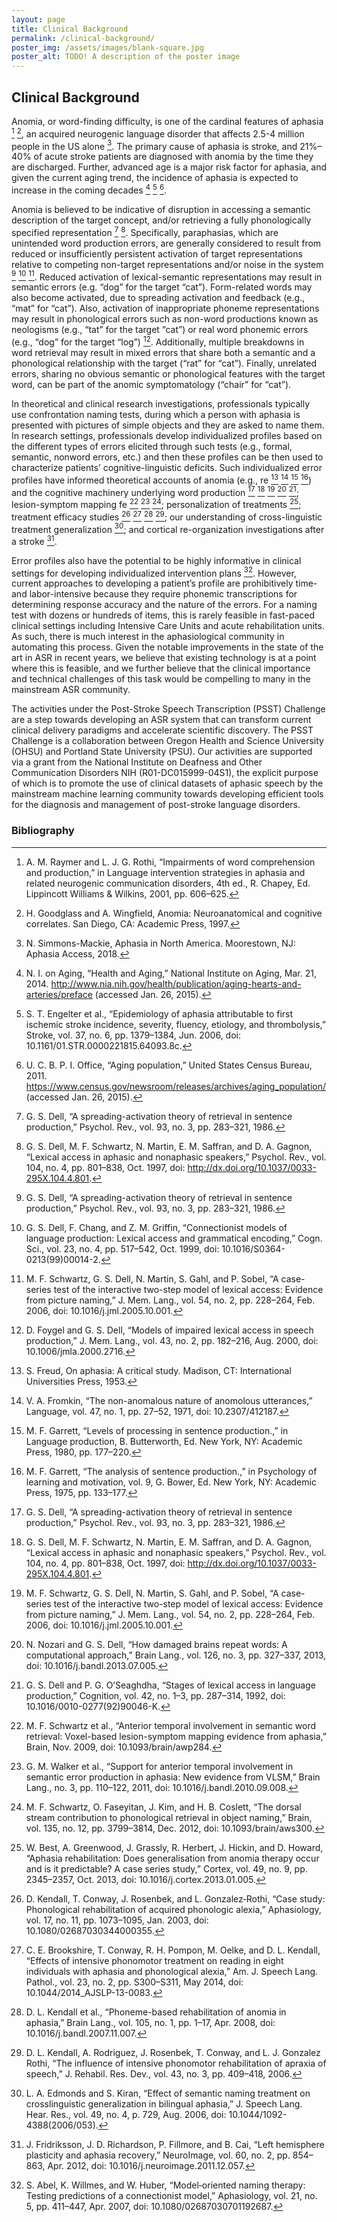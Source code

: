 ```yaml
---
layout: page
title: Clinical Background
permalink: /clinical-background/
poster_img: /assets/images/blank-square.jpg
poster_alt: TODO! A description of the poster image
---
```

## Clinical Background

Anomia, or word-finding difficulty, is one of the cardinal features of aphasia [^raymer-2001] [^goodglass-1997], an acquired neurogenic language disorder that affects 2.5-4 million people in the US alone [^simmons-mackie-2018]. The primary cause of aphasia is stroke, and 21%–40% of acute stroke patients are diagnosed with anomia by the time they are discharged. Further, advanced age is a major risk factor for aphasia, and given the current aging trend, the incidence of aphasia is expected to increase in the coming decades [^ni-aging-2015] [^engelter-2006] [^ucbpi-office-2015].

Anomia is believed to be indicative of disruption in accessing a semantic description of the target concept, and/or retrieving a fully phonologically specified representation [^dell-1986] [^dell-1997]. Specifically, paraphasias, which are unintended word production errors, are generally considered to result from reduced or insufficiently persistent activation of target representations relative to competing non-target representations and/or noise in the system [^dell-1986] [^dell-1999] [^schwartz-2006]. Reduced activation of lexical-semantic representations may result in semantic errors (e.g. “dog” for the target “cat”). Form-related words may also become activated, due to spreading activation and feedback (e.g., “mat” for “cat”). Also, activation of inappropriate phoneme representations may result in phonological errors such as non-word productions known as neologisms (e.g., “tat” for the target “cat”) or real word phonemic errors (e.g., “dog” for the target “log”) [^foygel-2000]. Additionally, multiple breakdowns in word retrieval may result in mixed errors that share both a semantic and a phonological relationship with the target (“rat” for “cat”). Finally, unrelated errors, sharing no obvious semantic or phonological features with the target word, can be part of the anomic symptomatology (“chair” for “cat”). 

In theoretical and clinical research investigations, professionals typically use confrontation naming tests, during which a person with aphasia is presented with pictures of simple objects and they are asked to name them. In research settings, professionals develop individualized profiles based on the different types of errors elicited through such tests (e.g., formal, semantic, nonword errors, etc.) and then these profiles can be then used to characterize patients’ cognitive-linguistic deficits. Such individualized error profiles have informed theoretical accounts of anomia (e.g., re [^freud-1953] [^garrett-1971] [^garrett-1980] [^garrett-1975]) and the cognitive machinery underlying word production [^dell-1986] [^dell-1997] [^schwartz-2006] [^nozari-2013] [^dell-1992]; lesion-symptom mapping fe [^schwartz-2009] [^walker-2011] [^schwartz-2012]; personalization of treatments [^best-2013]; treatment efficacy studies [^kendall-2003] [^brookshire-2014] [^kendall-2008] [^kendall-2006]; our understanding of cross-linguistic treatment generalization [^edmonds-2006]; and cortical re-organization investigations after a stroke [^fridriksson-2012]. 

Error profiles also have the potential to be highly informative in clinical settings for developing individualized intervention plans [^abel-2007]. However, current approaches to developing a patient’s profile are prohibitively time- and labor-intensive because they require phonemic transcriptions for determining response accuracy and the nature of the errors. For a naming test with dozens or hundreds of items, this is rarely feasible in fast-paced clinical settings including Intensive Care Units and acute rehabilitation units. As such, there is much interest in the aphasiological community in automating this process. Given the notable improvements in the state of the art in ASR in recent years, we believe that existing technology is at a point where this is feasible, and we further believe that the clinical importance and technical challenges of this task would be compelling to many in the mainstream ASR community. 

The activities under the Post-Stroke Speech Transcription (PSST) Challenge are a step towards developing an ASR system that can transform current clinical delivery paradigms and accelerate scientific discovery. The PSST Challenge is a collaboration between Oregon Health and Science University (OHSU) and Portland State University (PSU). Our activities are supported via a grant from the National Institute on Deafness and Other Communication Disorders NIH (R01-DC015999-04S1), the explicit purpose of which is to promote the use of clinical datasets of aphasic speech by the mainstream machine learning community towards developing efficient tools for the diagnosis and management of post-stroke language disorders.

### Bibliography

[^raymer-2001]: A. M. Raymer and L. J. G. Rothi, “Impairments of word comprehension and production,” in Language intervention strategies in aphasia and related neurogenic communication disorders, 4th ed., R. Chapey, Ed. Lippincott Williams & Wilkins, 2001, pp. 606–625.
[^goodglass-1997]: H. Goodglass and A. Wingfield, Anomia: Neuroanatomical and cognitive correlates. San Diego, CA: Academic Press, 1997.
[^simmons-mackie-2018]: N. Simmons-Mackie, Aphasia in North America. Moorestown, NJ: Aphasia Access, 2018.
[^ni-aging-2015]: N. I. on Aging, “Health and Aging,” National Institute on Aging, Mar. 21, 2014. http://www.nia.nih.gov/health/publication/aging-hearts-and-arteries/preface (accessed Jan. 26, 2015).
[^engelter-2006]: S. T. Engelter et al., “Epidemiology of aphasia attributable to first ischemic stroke incidence, severity, fluency, etiology, and thrombolysis,” Stroke, vol. 37, no. 6, pp. 1379–1384, Jun. 2006, doi: 10.1161/01.STR.0000221815.64093.8c.
[^ucbpi-office-2015]: U. C. B. P. I. Office, “Aging population,” United States Census Bureau, 2011. https://www.census.gov/newsroom/releases/archives/aging_population/ (accessed Jan. 26, 2015).
[^dell-1986]: G. S. Dell, “A spreading-activation theory of retrieval in sentence production,” Psychol. Rev., vol. 93, no. 3, pp. 283–321, 1986.
[^dell-1997]: G. S. Dell, M. F. Schwartz, N. Martin, E. M. Saffran, and D. A. Gagnon, “Lexical access in aphasic and nonaphasic speakers,” Psychol. Rev., vol. 104, no. 4, pp. 801–838, Oct. 1997, doi: http://dx.doi.org/10.1037/0033-295X.104.4.801.
[^dell-1999]: G. S. Dell, F. Chang, and Z. M. Griffin, “Connectionist models of language production: Lexical access and grammatical encoding,” Cogn. Sci., vol. 23, no. 4, pp. 517–542, Oct. 1999, doi: 10.1016/S0364-0213(99)00014-2.
[^schwartz-2006]: M. F. Schwartz, G. S. Dell, N. Martin, S. Gahl, and P. Sobel, “A case-series test of the interactive two-step model of lexical access: Evidence from picture naming,” J. Mem. Lang., vol. 54, no. 2, pp. 228–264, Feb. 2006, doi: 10.1016/j.jml.2005.10.001.
[^foygel-2000]: D. Foygel and G. S. Dell, “Models of impaired lexical access in speech production,” J. Mem. Lang., vol. 43, no. 2, pp. 182–216, Aug. 2000, doi: 10.1006/jmla.2000.2716.
[^freud-1953]: S. Freud, On aphasia: A critical study. Madison, CT: International Universities Press, 1953.
[^garrett-1971]: V. A. Fromkin, “The non-anomalous nature of anomolous utterances,” Language, vol. 47, no. 1, pp. 27–52, 1971, doi: 10.2307/412187.
[^garrett-1980]: M. F. Garrett, “Levels of processing in sentence production.,” in Language production, B. Butterworth, Ed. New York, NY: Academic Press, 1980, pp. 177–220.
[^garrett-1975]: M. F. Garrett, “The analysis of sentence production.,” in Psychology of learning and motivation, vol. 9, G. Bower, Ed. New York, NY: Academic Press, 1975, pp. 133–177.
[^nozari-2013]: N. Nozari and G. S. Dell, “How damaged brains repeat words: A computational approach,” Brain Lang., vol. 126, no. 3, pp. 327–337, 2013, doi: 10.1016/j.bandl.2013.07.005.
[^dell-1992]: G. S. Dell and P. G. O’Seaghdha, “Stages of lexical access in language production,” Cognition, vol. 42, no. 1–3, pp. 287–314, 1992, doi: 10.1016/0010-0277(92)90046-K.
[^schwartz-2009]: M. F. Schwartz et al., “Anterior temporal involvement in semantic word retrieval: Voxel-based lesion-symptom mapping evidence from aphasia,” Brain, Nov. 2009, doi: 10.1093/brain/awp284.
[^walker-2011]: G. M. Walker et al., “Support for anterior temporal involvement in semantic error production in aphasia: New evidence from VLSM,” Brain Lang., no. 3, pp. 110–122, 2011, doi: 10.1016/j.bandl.2010.09.008.
[^schwartz-2012]: M. F. Schwartz, O. Faseyitan, J. Kim, and H. B. Coslett, “The dorsal stream contribution to phonological retrieval in object naming,” Brain, vol. 135, no. 12, pp. 3799–3814, Dec. 2012, doi: 10.1093/brain/aws300.
[^best-2013]: W. Best, A. Greenwood, J. Grassly, R. Herbert, J. Hickin, and D. Howard, “Aphasia rehabilitation: Does generalisation from anomia therapy occur and is it predictable? A case series study,” Cortex, vol. 49, no. 9, pp. 2345–2357, Oct. 2013, doi: 10.1016/j.cortex.2013.01.005.
[^kendall-2003]: D. Kendall, T. Conway, J. Rosenbek, and L. Gonzalez‐Rothi, “Case study: Phonological rehabilitation of acquired phonologic alexia,” Aphasiology, vol. 17, no. 11, pp. 1073–1095, Jan. 2003, doi: 10.1080/02687030344000355.
[^brookshire-2014]: C. E. Brookshire, T. Conway, R. H. Pompon, M. Oelke, and D. L. Kendall, “Effects of intensive phonomotor treatment on reading in eight individuals with aphasia and phonological alexia,” Am. J. Speech Lang. Pathol., vol. 23, no. 2, pp. S300–S311, May 2014, doi: 10.1044/2014_AJSLP-13-0083.
[^kendall-2008]: D. L. Kendall et al., “Phoneme-based rehabilitation of anomia in aphasia,” Brain Lang., vol. 105, no. 1, pp. 1–17, Apr. 2008, doi: 10.1016/j.bandl.2007.11.007.
[^kendall-2006]: D. L. Kendall, A. Rodriguez, J. Rosenbek, T. Conway, and L. J. Gonzalez Rothi, “The influence of intensive phonomotor rehabilitation of apraxia of speech,” J. Rehabil. Res. Dev., vol. 43, no. 3, pp. 409–418, 2006.
[^edmonds-2006]: L. A. Edmonds and S. Kiran, “Effect of semantic naming treatment on crosslinguistic generalization in bilingual aphasia,” J. Speech Lang. Hear. Res., vol. 49, no. 4, p. 729, Aug. 2006, doi: 10.1044/1092-4388(2006/053).
[^fridriksson-2012]: J. Fridriksson, J. D. Richardson, P. Fillmore, and B. Cai, “Left hemisphere plasticity and aphasia recovery,” NeuroImage, vol. 60, no. 2, pp. 854–863, Apr. 2012, doi: 10.1016/j.neuroimage.2011.12.057.
[^abel-2007]: S. Abel, K. Willmes, and W. Huber, “Model‐oriented naming therapy: Testing predictions of a connectionist model,” Aphasiology, vol. 21, no. 5, pp. 411–447, Apr. 2007, doi: 10.1080/02687030701192687.



